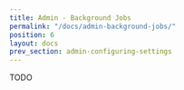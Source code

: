 ```yaml
---
title: Admin - Background Jobs
permalink: "/docs/admin-background-jobs/"
position: 6
layout: docs
prev_section: admin-configuring-settings
---
```


TODO

